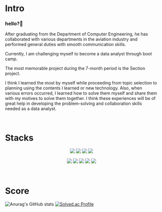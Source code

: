 
<h1>Intro</h1> 


### hello?👋

After graduating from the Department of Computer Engineering, he has collaborated with various departments in the aviation industry and performed general duties with smooth communication skills.

Currently, I am challenging myself to become a data analyst through boot camp.

The most memorable project during the 7-month period is the Section project.

I think I learned the most by myself while proceeding from topic selection to planning using the contents I learned or new technology. Also, when various errors occurred, I learned how to solve them myself and share them with my motives to solve them together. I think these experiences will be of great help in developing the problem-solving and collaboration skills needed as a data analyst.

<br>

<h1>Stacks</h1> 
<p align="center">
<img src="https://img.shields.io/badge/github-181717?style=for-the-badge&logo=github&logoColor=white">
<img src="https://img.shields.io/badge/git-F05032?style=for-the-badge&logo=git&logoColor=white">
<img src="https://img.shields.io/badge/python-3776AB?style=for-the-badge&logo=python&logoColor=white">
<img src="https://img.shields.io/badge/postgresql-4169E1?style=for-the-badge&logo=postgresql&logoColor=white">
  </p>
  <p align="center">
<img src="https://img.shields.io/badge/mysql-4479A1?style=for-the-badge&logo=mysql&logoColor=white">
<img src="https://img.shields.io/badge/mongodb-47A248?style=for-the-badge&logo=mongodb&logoColor=white">
<img src="https://img.shields.io/badge/docker-2496ED?style=for-the-badge&logo=docker&logoColor=white">
<img src="https://img.shields.io/badge/metabase-509EE3?style=for-the-badge&logo=metabase&logoColor=white">
<img src="https://img.shields.io/badge/flask-000000?style=for-the-badge&logo=flask&logoColor=white">
</p>

<!-- <img src="https://img.shields.io/badge/기술이름-#제외색상번호?style=for-the-badge&logo=아이콘이름&logoColor=white">
<img src="https://img.shields.io/badge/기술이름-#제외색상번호?style=for-the-badge&logo=아이콘이름&logoColor=white">
<img src="https://img.shields.io/badge/기술이름-#제외색상번호?style=for-the-badge&logo=아이콘이름&logoColor=white">
<img src="https://img.shields.io/badge/기술이름-#제외색상번호?style=for-the-badge&logo=아이콘이름&logoColor=white"> 
https://simpleicons.org/?q=flask
-->

<br>

<h1>Score</h1> 

![Anurag's GitHub stats](https://github-readme-stats.vercel.app/api?username=KIMJEONGSU&show_icons=true&theme=radical)
[![Solved.ac Profile](http://mazassumnida.wtf/api/v2/generate_badge?boj=wjdtn8536)](https://solved.ac/wjdtn8536/)



<!--
**KIMJEONGSU/KIMJEONGSU** is a ✨ _special_ ✨ repository because its `README.md` (this file) appears on your GitHub profile.

Here are some ideas to get you started:

- 🔭 I’m currently working on ...
- 🌱 I’m currently learning ...
- 👯 I’m looking to collaborate on ...
- 🤔 I’m looking for help with ...
- 💬 Ask me about ...
- 📫 How to reach me: ...
- 😄 Pronouns: ...
- ⚡ Fun fact: ...
-->


